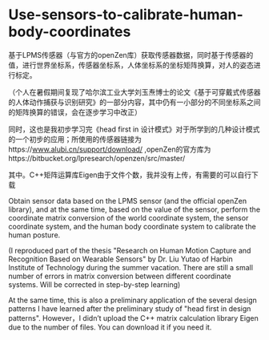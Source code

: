 # Use-sensors-to-calibrate-human-body-coordinates
基于LPMS传感器（与官方的openZen库）获取传感器数据，同时基于传感器的值，进行世界坐标系，传感器坐标系，人体坐标系的坐标矩阵换算，对人的姿态进行标定。

（个人在暑假期间复现了哈尔滨工业大学刘玉焘博士的论文《基于可穿戴式传感器的人体动作捕获与识别研究》的一部分内容，其中仍有一小部分的不同坐标系之间的矩阵换算的错误，会在逐步学习中改正）

同时，这也是我初步学习完《head first in 设计模式》对于所学到的几种设计模式的一个初步的应用；所使用的传感器链接为https://www.alubi.cn/support/download/ ,openZen的官方库为https://bitbucket.org/lpresearch/openzen/src/master/

其中。C++矩阵运算库Eigen由于文件个数，我并没有上传，有需要的可以自行下载


Obtain sensor data based on the LPMS sensor (and the official openZen library), and at the same time, based on the value of the sensor, perform the coordinate matrix conversion of the world coordinate system, the sensor coordinate system, and the human body coordinate system to calibrate the human posture.

(I reproduced part of the thesis "Research on Human Motion Capture and Recognition Based on Wearable Sensors" by Dr. Liu Yutao of Harbin Institute of Technology during the summer vacation. There are still a small number of errors in matrix conversion between different coordinate systems. Will be corrected in step-by-step learning)

At the same time, this is also a preliminary application of the several design patterns I have learned after the preliminary study of "head first in design patterns".
However，I didn’t upload the C++ matrix calculation library Eigen due to the number of files. You can download it if you need it.

